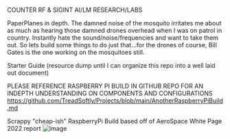 COUNTER RF & SIGINT AI/LM RESEARCH/LABS


PaperPlanes in depth. The damned noise of the mosquito irritates me about as much as hearing those damned drones overhead when I was on patrol in country. 
Instantly hate the sound/noise/frequencies and want to take them out. So lets build some things to do just that...for the drones of course, Bill Gates is the one working on the mosquitoes still.


Starter Guide
(resource dump until I can organize this repo into a well laid out document)

PLEASE REFERENCE RASPBERRY PI BUILD IN GITHUB REPO FOR AN INDEPTH UNDERSTANDING ON COMPONENTS AND CONFIGURATIONS
https://github.com/TreadSoftly/Projects/blob/main/AnotherRaspberryPiBuild.md

Scrappy "cheap-ish" RaspberryPi Build based off of AeroSpace White Page 2022 report
![image](https://github.com/TreadSoftly/Projects/assets/121847455/c8747ec0-4e4a-4781-9b97-e4b19b4adb8b)
